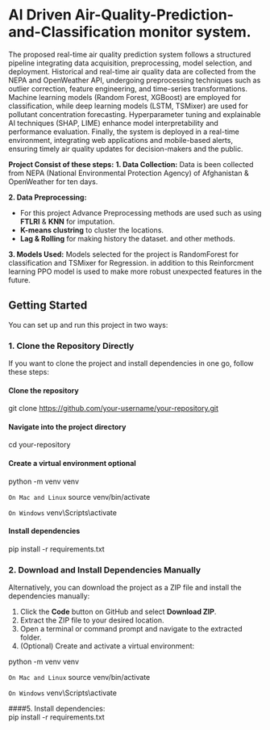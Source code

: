 # AI Driven Air-Quality-Prediction-and-Classification monitor system.
The proposed real-time air quality prediction system follows a structured pipeline integrating data acquisition, preprocessing, model selection, and deployment. Historical and real-time air quality data are collected from the NEPA and OpenWeather API, undergoing preprocessing techniques such as outlier correction, feature engineering, and time-series transformations. Machine learning models (Random Forest, XGBoost) are employed for classification, while deep learning models (LSTM, TSMixer) are used for pollutant concentration forecasting. Hyperparameter tuning and explainable AI techniques (SHAP, LIME) enhance model interpretability and performance evaluation. Finally, the system is deployed in a real-time environment, integrating web applications and mobile-based alerts, ensuring timely air quality updates for decision-makers and the public.

**Project Consist of these steps:**
  **1. Data Collection:**
  Data is been collected from NEPA (National Environmental Protection Agency) of Afghanistan & OpenWeather for ten days.

  **2. Data Preprocessing:**
  * For this project Advance Preprocessing methods are used such as using **FTLRI** & **KNN** for imputation.
  * **K-means clustring** to cluster the locations.
  * **Lag & Rolling** for making history the dataset. and other methods.

 **3. Models Used:**
 Models selected for the project is RandomForest for classification and TSMixer for Regression. in addition to this Reinforcment learning PPO model
 is used to make more robust unexpected features in the future.
 

## Getting Started  

You can set up and run this project in two ways:  

### 1. Clone the Repository Directly  

If you want to clone the project and install dependencies in one go, follow these steps:  

#### Clone the repository
git clone https://github.com/your-username/your-repository.git

#### Navigate into the project directory
cd your-repository

#### Create a virtual environment optional
python -m venv venv

`On Mac and Linux`
source venv/bin/activate 

`On Windows`
venv\Scripts\activate

#### Install dependencies
pip install -r requirements.txt

### 2. Download and Install Dependencies Manually  

Alternatively, you can download the project as a ZIP file and install the dependencies manually:  

1. Click the **Code** button on GitHub and select **Download ZIP**.  
2. Extract the ZIP file to your desired location.  
3. Open a terminal or command prompt and navigate to the extracted folder.  
4. (Optional) Create and activate a virtual environment:  

  python -m venv venv
  
  `On Mac and Linux`
  source venv/bin/activate 
  
  `On Windows`
  venv\Scripts\activate

####5. Install dependencies:  
   pip install -r requirements.txt

